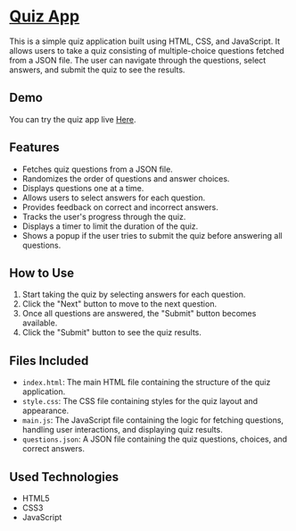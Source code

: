 # [Quiz App](https://ahmednasser111.github.io/Quiz-app/)

This is a simple quiz application built using HTML, CSS, and JavaScript. It allows users to take a quiz consisting of multiple-choice questions fetched from a JSON file. The user can navigate through the questions, select answers, and submit the quiz to see the results.

## Demo

You can try the quiz app live [Here](https://ahmednasser111.github.io/Quiz-app/).

## Features

- Fetches quiz questions from a JSON file.
- Randomizes the order of questions and answer choices.
- Displays questions one at a time.
- Allows users to select answers for each question.
- Provides feedback on correct and incorrect answers.
- Tracks the user's progress through the quiz.
- Displays a timer to limit the duration of the quiz.
- Shows a popup if the user tries to submit the quiz before answering all questions.

## How to Use

1. Start taking the quiz by selecting answers for each question.
2. Click the "Next" button to move to the next question.
3. Once all questions are answered, the "Submit" button becomes available.
4. Click the "Submit" button to see the quiz results.

## Files Included

- `index.html`: The main HTML file containing the structure of the quiz application.
- `style.css`: The CSS file containing styles for the quiz layout and appearance.
- `main.js`: The JavaScript file containing the logic for fetching questions, handling user interactions, and displaying quiz results.
- `questions.json`: A JSON file containing the quiz questions, choices, and correct answers.

## Used Technologies

- HTML5
- CSS3
- JavaScript
